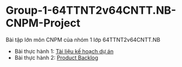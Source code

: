 # Group-1-64TTNT2v64CNTT.NB-CNPM-Project
Bài tập lớn môn CNPM của nhóm 1 lớp 64TTNT2v64CNTT.NB
  - Bài thực hành 1: [Tài liệu kế hoạch dự án ](https://docs.google.com/document/d/1MwD4-eVJih895si9FNkwrtmp0rpMmXf6/edit?usp=sharing&ouid=113319927007250706476&rtpof=true&sd=true)
  - Bài thực hành 2: [Product Backlog](https://docs.google.com/document/d/1aVD8_jMq8EvKNQiuLSvE2p9Oql2u-nT0uTJVajor2u4/edit?fbclid=IwAR1XXX-gCNa95eKYWyFv0mJnwFV3RzS8fy5Bc79x5tmT3jB7EcW-HHntGAU)

